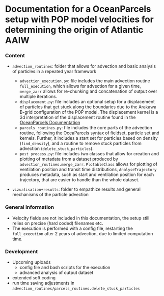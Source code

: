 # Documentation for a OceanParcels setup with POP model velocities for determining the origin of Atlantic AAIW

### Content 

- `advection_routines`: folder that allows for advection and basic analysis of particles in a repeated year framework
  - `advection_execution.py`: file includes the main advection routine `full_execution`, which allows for advection for a given time, `merge_zarr` allows for re-chunking and concatenation of output over multiple iterations.
  - `displacement.py`: file includes an optional setup for a displacement of particles that get stuck along the boundaries due to the Arakawa B-grid configuration of the POP model. The displacement kernel is a 3d interpretation of the displacement routine found in the [OceanParcels Documentation](https://docs.oceanparcels.org/en/latest/examples/documentation_stuck_particles.html) 
  - `parcels_routines.py`: file includes the core parts of the advection routine, following the OceaParcels syntax of fieldset, particle set and kernels. Further, it includes a start set for particles based on density (`find_density`), and a routine to remove stuck particles from advection (`delete_stuck_particles`).
  - `post_process.py`: file includes two classes that allow for creation and plotting of metadata from a dataset produced by `advection_routines.merge_zarr`. `PlotableClass` allows for plotting of ventilation position and transit time distributions, `AnalyseTrajectory` produces metadata, such as start and ventilation position for each trajectory, that are easier to handle than the whole dataset.

- `vizualisation+results`: folder to empathize results and general mechanisms of the particle advection
  
### General Information

- Velocity fields are not included in this documentation, the setup still relies on precise (hard coded) filenames etc.
- The execution is performed with a config file, restarting the `full_execution` after 2 years of advection, due to limited computation time.

### Development

- Upcoming uploads
  - config file and bash scripts for the execution 
  - advanced analysis of output dataset
- extended soft coding
- run time saving adjustments in `advection_routines/parcels_routines.delete_stuck_particles`
